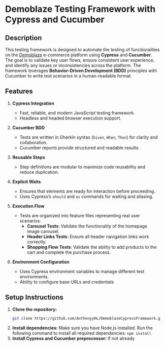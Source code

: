 # Demoblaze Testing Framework with Cypress and Cucumber

## Description

This testing framework is designed to automate the testing of functionalities on the [Demoblaze](https://demoblaze.com/) e-commerce platform using **Cypress** and **Cucumber**. The goal is to validate key user flows, ensure consistent user experience, and identify any issues or inconsistencies across the platform. The framework leverages **Behavior-Driven Development (BDD)** principles with Cucumber to write test scenarios in a human-readable format.

## Features

1. **Cypress Integration**

    - Fast, reliable, and modern JavaScript testing framework.
    - Headless and headed browser execution support.

2. **Cucumber BDD**

    - Tests are written in Gherkin syntax (`Given`, `When`, `Then`) for clarity and collaboration.
    - Cucumber reports provide structured and readable results.

3. **Reusable Steps**

    - Step definitions are modular to maximize code reusability and reduce duplication.

4. **Explicit Waits**

    - Ensures that elements are ready for interaction before proceeding.
    - Uses Cypress’s `should` and `as` commands for waiting and aliasing.

5. **Execution Flow**

    - Tests are organized into feature files representing real user scenarios:
        - **Carousel Tests**: Validate the functionality of the homepage image carousel.
        - **Header Links Tests**: Ensure all header navigation links work correctly.
        - **Shopping Flow Tests**: Validate the ability to add products to the cart and complete the purchase process.

6. **Environment Configuration**
    - Uses Cypress environment variables to manage different test environments.
    - Ability to configure base URLs and credentials

## Setup Instructions

1. **Clone the repository:**
    ```bash
    git clone https://github.com/AnthonyyHL/DemoblazeCypressFramework.git
    ```
2. **Install dependencies:** Make sure you have Node.js installed. Run the following command to install all required dependencies:
   `npm install`
3. **Install Cypress and Cucumber preprocessor:** If not already
